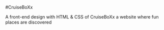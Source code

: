 #CruiseBoXx

A front-end design with HTML & CSS of CruiseBoXx a website where fun places are discovered
